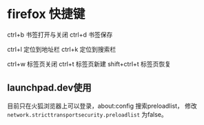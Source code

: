 # firefox 快捷键

ctrl+b  书签打开与关闭
ctrl+d  书签保存

ctrl+l  定位到地址栏
ctrl+k  定位到搜索栏

ctrl+w  标签页关闭
ctrl+t  标签页新建
shift+ctrl+t 标签页恢复

## launchpad.dev使用

目前只在火狐浏览器上可以登录，about:config 搜索preloadlist， 修改 
`network.stricttransportsecurity.preloadlist` 为false。
